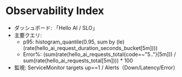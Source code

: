 # Observability Index
- ダッシュボード: 「Hello AI / SLO」
- 主要クエリ:
  - p95: histogram_quantile(0.95, sum by (le)(rate(hello_ai_request_duration_seconds_bucket[5m])))
  - Error%: (sum(rate(hello_ai_requests_total{code=~"5.."}[5m])) / sum(rate(hello_ai_requests_total[5m]))) * 100
- 監視: ServiceMonitor targets up==1 / Alerts（Down/Latency/Error）

